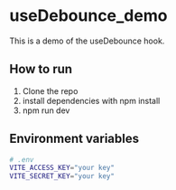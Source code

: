 # useDebounce_demo

This is a demo of the useDebounce hook.

## How to run

1. Clone the repo
2. install dependencies with npm install
3. npm run dev


## Environment variables
```bash
# .env
VITE_ACCESS_KEY="your key"
VITE_SECRET_KEY="your key"
```
